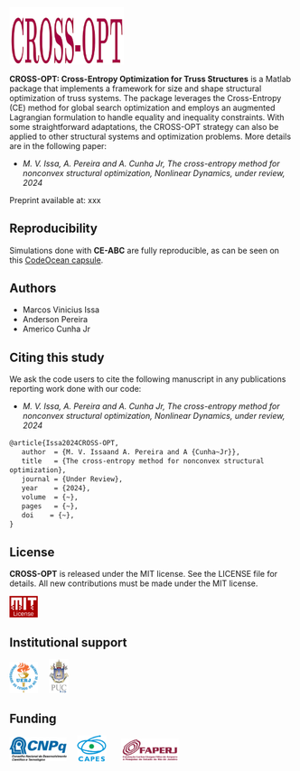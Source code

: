 <img src="logo/CROSS-OPT.png" width="40%">

**CROSS-OPT: Cross-Entropy Optimization for Truss Structures** is a Matlab package that implements a framework for size and shape structural optimization of truss systems. The package leverages the Cross-Entropy (CE) method for global search optimization and employs an augmented Lagrangian formulation to handle equality and inequality constraints. With some straightforward adaptations, the CROSS-OPT strategy can also be applied to other structural systems and optimization problems. More details are in the following paper:
- *M. V. Issa, A. Pereira and A. Cunha Jr, The cross-entropy method for nonconvex structural optimization, Nonlinear Dynamics, under review, 2024*

Preprint available at:
xxx

## Reproducibility

Simulations done with **CE-ABC** are fully reproducible, as can be seen on this <a href="https://codeocean.com/capsule/xxx" target="_blank">CodeOcean capsule</a>.

## Authors
- Marcos Vinicius Issa
- Anderson Pereira
- Americo Cunha Jr

## Citing this study
We ask the code users to cite the following manuscript in any publications reporting work done with our code:
- *M. V. Issa, A. Pereira and A. Cunha Jr, The cross-entropy method for nonconvex structural optimization, Nonlinear Dynamics, under review, 2024*

```
@article{Issa2024CROSS-OPT,
   author  = {M. V. Issaand A. Pereira and A {Cunha~Jr}},
   title   = {The cross-entropy method for nonconvex structural optimization},
   journal = {Under Review},
   year    = {2024},
   volume  = {~},
   pages   = {~},
   doi    = {~},
}
```

## License
**CROSS-OPT** is released under the MIT license. See the LICENSE file for details. All new contributions must be made under the MIT license.

<img src="logo/mit_license_red.png" width="10%"> 

## Institutional support

<img src="logo/logo_uerj_color.jpeg" width="10%"> &nbsp; &nbsp; <img src="logo/logo_pucrio_color.jpg" width="07%">

## Funding

<img src="logo/cnpq.png" width="20%"> &nbsp; &nbsp; <img src="logo/capes.png" width="10%">  &nbsp; &nbsp; &nbsp; <img src="logo/faperj.jpg" width="20%">
